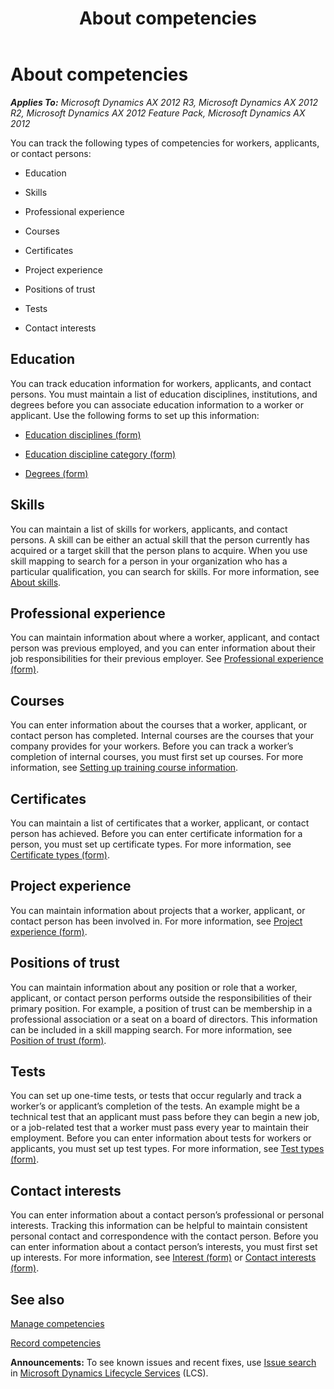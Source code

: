 ﻿---
title: About competencies
TOCTitle: About competencies
ms:assetid: a976253b-c0af-4da3-a255-e5300f875b30
ms:mtpsurl: https://technet.microsoft.com/en-us/library/JJ874010(v=AX.60)
ms:contentKeyID: 50619132
ms.date: 11/14/2014
mtps_version: v=AX.60
---

# About competencies 


_**Applies To:** Microsoft Dynamics AX 2012 R3, Microsoft Dynamics AX 2012 R2, Microsoft Dynamics AX 2012 Feature Pack, Microsoft Dynamics AX 2012_

You can track the following types of competencies for workers, applicants, or contact persons:

  - Education

  - Skills

  - Professional experience

  - Courses

  - Certificates

  - Project experience

  - Positions of trust

  - Tests

  - Contact interests

## Education

You can track education information for workers, applicants, and contact persons. You must maintain a list of education disciplines, institutions, and degrees before you can associate education information to a worker or applicant. Use the following forms to set up this information:

  - [Education disciplines (form)](https://technet.microsoft.com/en-us/library/aa589077\(v=ax.60\))

  - [Education discipline category (form)](https://technet.microsoft.com/en-us/library/aa557412\(v=ax.60\))

  - [Degrees (form)](https://technet.microsoft.com/en-us/library/aa571288\(v=ax.60\))

## Skills

You can maintain a list of skills for workers, applicants, and contact persons. A skill can be either an actual skill that the person currently has acquired or a target skill that the person plans to acquire. When you use skill mapping to search for a person in your organization who has a particular qualification, you can search for skills. For more information, see [About skills](about-skills.md).

## Professional experience

You can maintain information about where a worker, applicant, and contact person was previous employed, and you can enter information about their job responsibilities for their previous employer. See [Professional experience (form)](https://technet.microsoft.com/en-us/library/aa550286\(v=ax.60\)).

## Courses

You can enter information about the courses that a worker, applicant, or contact person has completed. Internal courses are the courses that your company provides for your workers. Before you can track a worker’s completion of internal courses, you must first set up courses. For more information, see [Setting up training course information](setting-up-training-course-information.md).

## Certificates

You can maintain a list of certificates that a worker, applicant, or contact person has achieved. Before you can enter certificate information for a person, you must set up certificate types. For more information, see [Certificate types (form)](https://technet.microsoft.com/en-us/library/aa619900\(v=ax.60\)).

## Project experience

You can maintain information about projects that a worker, applicant, or contact person has been involved in. For more information, see [Project experience (form)](https://technet.microsoft.com/en-us/library/aa575899\(v=ax.60\)).

## Positions of trust

You can maintain information about any position or role that a worker, applicant, or contact person performs outside the responsibilities of their primary position. For example, a position of trust can be membership in a professional association or a seat on a board of directors. This information can be included in a skill mapping search. For more information, see [Position of trust (form)](https://technet.microsoft.com/en-us/library/aa591442\(v=ax.60\)).

## Tests

You can set up one-time tests, or tests that occur regularly and track a worker’s or applicant’s completion of the tests. An example might be a technical test that an applicant must pass before they can begin a new job, or a job-related test that a worker must pass every year to maintain their employment. Before you can enter information about tests for workers or applicants, you must set up test types. For more information, see [Test types (form)](https://technet.microsoft.com/en-us/library/jj677419\(v=ax.60\)).

## Contact interests

You can enter information about a contact person’s professional or personal interests. Tracking this information can be helpful to maintain consistent personal contact and correspondence with the contact person. Before you can enter information about a contact person’s interests, you must first set up interests. For more information, see [Interest (form)](https://technet.microsoft.com/en-us/library/aa577265\(v=ax.60\)) or [Contact interests (form)](https://technet.microsoft.com/en-us/library/aa554489\(v=ax.60\)).

## See also

[Manage competencies](manage-competencies.md)

[Record competencies](record-competencies.md)

  
**Announcements:** To see known issues and recent fixes, use [Issue search](http://go.microsoft.com/fwlink/?linkid=389258) in [Microsoft Dynamics Lifecycle Services](http://go.microsoft.com/fwlink/?linkid=306505) (LCS).

